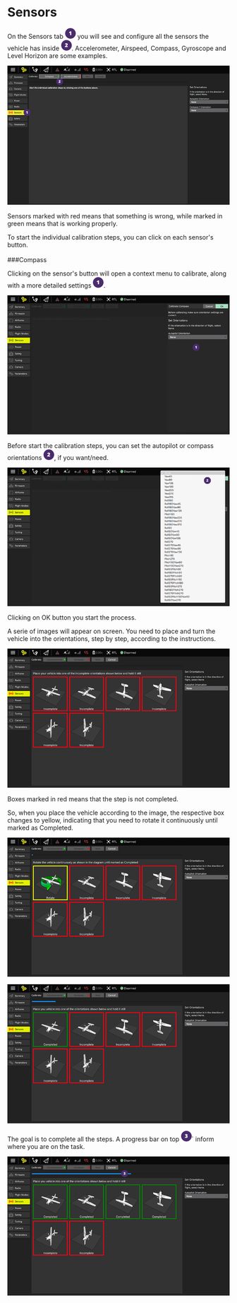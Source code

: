 # Sensors
On the Sensors tab ![](images/01.png) you will see and configure all the sensors the vehicle has inside ![](images/02.png). Accelerometer, Airspeed, Compass, Gyroscope and Level Horizon are some examples.

![](images/setup/02_sensors_01.png)

Sensors marked with red means that something is wrong, while marked in green means that is working properly.

To start the individual calibration steps, you can click on each sensor's button.
<br>
<br>
###Compass

Clicking on the sensor's button will open a context menu to calibrate, along with a more detailed settings ![](images/01.png).

![](images/setup/02_sensors_compass_01.png)

Before start the calibration steps, you can set the autopilot or compass orientations ![](images/02.png), if you want/need.

![](images/setup/02_sensors_compass_02.png)

Clicking on OK button you start the process.

A serie of images will appear on screen. You need to place and turn the vehicle into the orientations, step by step, according to the instructions. 

![](images/setup/02_sensors_compass_03.png)

Boxes marked in red means that the step is not completed.

So, when you place the vehicle according to the image, the respective box changes to yellow, indicating that you need to rotate it continuously until marked as Completed.

![](images/setup/02_sensors_compass_04.png)

![](images/setup/02_sensors_compass_05.png)

The goal is to complete all the steps. A progress bar on top ![](images/03.png)` inform where you are on the task.

![](images/setup/02_sensors_compass_06.png)


